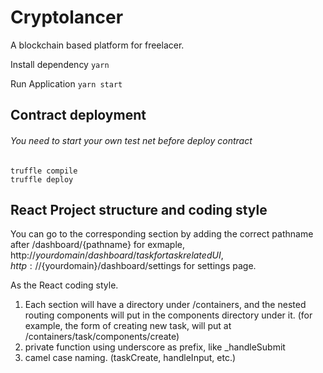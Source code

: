 # Cryptolancer
A blockchain based platform for freelacer.

Install dependency
`yarn`

Run Application
`yarn start`

## Contract deployment
###### You need to start your own test net before deploy contract

```
truffle compile
truffle deploy
```

## React Project structure and coding style

You can go to the corresponding section by adding the correct pathname after /dashboard/{pathname}
for exmaple, http://${yourdomain}/dashboard/task for task related UI, http://${yourdomain}/dashboard/settings for settings page.

As the React coding style.

1. Each section will have a directory under /containers, and the nested routing components will put in the components directory under it. (for example, the form of creating new task, will put at /containers/task/components/create)
2. private function using underscore as prefix, like _handleSubmit
3. camel case naming. (taskCreate, handleInput, etc.)
